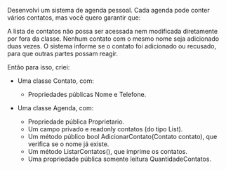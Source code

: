 Desenvolvi um sistema de agenda pessoal. Cada agenda pode conter vários contatos, mas você quero garantir que:

A lista de contatos não possa ser acessada nem modificada diretamente por fora da classe.
Nenhum contato com o mesmo nome seja adicionado duas vezes.
O sistema informe se o contato foi adicionado ou recusado, para que outras partes possam reagir.

Então para isso, criei:

- Uma classe Contato, com:
    - Propriedades públicas Nome e Telefone.
  
- Uma classe Agenda, com:
    - Propriedade pública Proprietario.
   -  Um campo privado e readonly contatos (do tipo List<Contato>).
   -  Um método público bool AdicionarContato(Contato contato), que verifica se o nome já existe.
   -  Um método ListarContatos(), que imprime os contatos.
   -  Uma propriedade pública somente leitura QuantidadeContatos.
